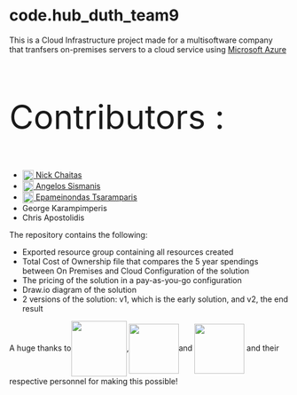# code.hub_duth_team9



<p>This is a Cloud Infrastructure project made for a multisoftware company that tranfsers on-premises servers to a cloud service using <a href="https://azure.microsoft.com/en-us">Microsoft Azure</a>
        <br>
        <br>
        <p style="font-size:60px;">Contributors :</p>
        <ul> 
        <li><a href="https://www.linkedin.com/in/nikos-chaitas-816757321/"><img src="https://upload.wikimedia.org/wikipedia/commons/c/ca/LinkedIn_logo_initials.png" alt="LinkedIn" style="width:20px; height:20px; vertical-align:middle;"> Nick Chaitas</a></li>
        <li><a href="https://www.linkedin.com/in/angelos-sismanis-a631262a6/"><img src="https://upload.wikimedia.org/wikipedia/commons/c/ca/LinkedIn_logo_initials.png" alt="LinkedIn" style="width:20px; height:20px; vertical-align:middle;"> Angelos Sismanis </a></li>
        <li><a href="https://www.linkedin.com/in/epameinondas-tsaramparis-774989248/"><img src="https://upload.wikimedia.org/wikipedia/commons/c/ca/LinkedIn_logo_initials.png" alt="LinkedIn" style="width:20px; height:20px; vertical-align:middle;"> Epameinondas Tsaramparis</a></li>
        <li>George Karampimperis</li>
        <li>Chris Apostolidis</li>
        </ul>
</p>

<p>
The repository contains the following:
        <ul>
        <li>Exported resource group containing all resources created</li>
        <li>Total Cost of Ownership file that compares the 5 year spendings between On Premises and Cloud Configuration of the solution</li>
        <li>The pricing of the solution in a pay-as-you-go configuration</li>
        <li>Draw.io diagram of the solution</li>
        <li>2 versions of the solution: v1, which is the early solution, and v2, the end result</li>
        </ul>
</p>

<p>A huge thanks to<a href="https://codehub.gr"><img src="https://codehub.gr/wp-content/uploads/2020/11/CodeHub-logo_Full-e1515417616834-1.png" style="width:100px; vertical-align:middle;"></a>,<a href="https://www.pfizer.com"><img src="https://helix-core-components.digitalpfizer.com/static/logo/pfizer-logo-color.svg" style="width:90px; vertical-align:middle;"></a>and <a href="https://cs.duth.gr"><img src="https://camo.githubusercontent.com/628a496a0552eebf91043763ac304cecd984876444dbe2bc1abdf185baf2efdb/68747470733a2f2f74657272616d696e652e65752f696d616765732f706172746e6572732f706172746e657230332d647574682d323030682e706e67" style="width:90px; vertical-align:middle;"></a> and their respective personnel for making this possible!</p>
